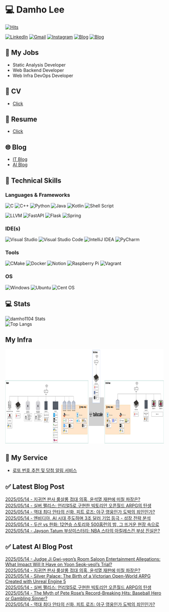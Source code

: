 
# 💻 Damho Lee

[![Hits](https://hits.seeyoufarm.com/api/count/incr/badge.svg?url=https%3A%2F%2Fgithub.com%2Fdamho1104&count_bg=%233D9CC8&title_bg=%23555555&icon=&icon_color=%23E7E7E7&title=hits&edge_flat=false)](https://hits.seeyoufarm.com)  

[![LinkedIn](https://img.shields.io/badge/Linkedin-%230077B5.svg?style=flat&logo=linkedin&logoColor=white)](https://www.linkedin.com/in/damho1104/)
[![Gmail](https://img.shields.io/badge/Gmail-D14836?style=flat&logo=gmail&logoColor=white)](mailto:damho1104@gmail.com)
[![Instagram](https://img.shields.io/badge/Instargram-%23E4405F.svg?style=flat&logo=Instagram&logoColor=white)](https://www.instagram.com/damho1104/)
[![Blog](https://img.shields.io/badge/Blog-%23000000.svg?style=flat&logo=Tistory&logoColor=white)](https://dmomo.co.kr/)
[![Blog](https://img.shields.io/badge/Blog-%23000000.svg?style=flat&logo=WordPress&logoColor=white)](https://blog.ai.dmomo.co.kr/)

## 📃 My Jobs
- Static Analysis Developer
- Web Backend Developer
- Web Infra DevOps Developer

## 📰 CV
- [Click](https://resume.dmomo.net/damho.lee/resume)  

## 📘 Resume
- [Click](https://damho1104.notion.site/8af3191b9815406d95708d9a0cea5a9e)  

## 🌐 Blog
- [IT Blog](https://dmomo.co.kr/)
- [AI Blog](https://blog.ai.dmomo.co.kr/)

## 💪 Technical Skills
### Languages & Frameworks
![C](https://img.shields.io/badge/c-%2300599C.svg?style=flat&logo=c&logoColor=white)
![C++](https://img.shields.io/badge/c++-%2300599C.svg?style=flat&logo=c%2B%2B&logoColor=white)
![Python](https://img.shields.io/badge/Python-3776AB.svg?&style=flat&logo=Python&logoColor=white)
![Java](https://img.shields.io/badge/java-%23ED8B00.svg?style=flat&logo=openjdk&logoColor=white)
![Kotlin](https://img.shields.io/badge/Kotlin-%237F52FF.svg?style=flat&logo=Kotlin&logoColor=white)
![Shell Script](https://img.shields.io/badge/Shell_script-%23121011.svg?style=flat&logo=gnu-bash&logoColor=white)  
  
![LLVM](https://img.shields.io/badge/LLVM/Clang-000B1D.svg?&style=flat&logo=LLVM&logoColor=white)
![FastAPI](https://img.shields.io/badge/FastAPI-005571?style=flat&logo=fastapi)
![Flask](https://img.shields.io/badge/Flask-%23000.svg?style=flat&logo=flask&logoColor=white)
![Spring](https://img.shields.io/badge/Springboot-%236DB33F.svg?style=flat&logo=spring&logoColor=white)
  
  
### IDE(s)
![Visual Studio](https://img.shields.io/badge/Visual%20Studio-5C2D91.svg?style=flat&logo=visual-studio&logoColor=white) 
![Visual Studio Code](https://img.shields.io/badge/Visual%20Studio%20Code-0078d7.svg?style=flat&logo=visual-studio-code&logoColor=white)
![IntelliJ IDEA](https://img.shields.io/badge/IntelliJIDEA-000000.svg?style=flat&logo=intellij-idea&logoColor=white) 
![PyCharm](https://img.shields.io/badge/PyCharm-143?style=flat&logo=pycharm&logoColor=black&color=black&labelColor=green) 


### Tools
![CMake](https://img.shields.io/badge/CMake-%23008FBA.svg?style=flat&logo=cmake&logoColor=white)
![Docker](https://img.shields.io/badge/docker-%230db7ed.svg?style=flat&logo=docker&logoColor=white)
![Notion](https://img.shields.io/badge/Notion-%23000000.svg?style=flat&logo=notion&logoColor=white)
![Raspberry Pi](https://img.shields.io/badge/-RaspberryPi-C51A4A?style=flat&logo=Raspberry-Pi)
![Vagrant](https://img.shields.io/badge/Vagrant-%231563FF.svg?style=flat&logo=vagrant&logoColor=white)


### OS
![Windows](https://img.shields.io/badge/Windows-0078D6?style=flat&logo=windows&logoColor=white)
![Ubuntu](https://img.shields.io/badge/Ubuntu-E95420?style=flat&logo=ubuntu&logoColor=white)
![Cent OS](https://img.shields.io/badge/Cent%20OS-002260?style=flat&logo=centos&logoColor=F0F0F0)


## :computer: Stats
![damho1104 Stats](https://github-readme-stats.vercel.app/api?username=damho1104&hide=issues&show_icons=true&theme=dark)  
![Top Langs](https://github-readme-stats.vercel.app/api/top-langs/?username=damho1104&layout=compact&theme=dark)


## My Infra
<div align="center">
    <p>
    <img src="imgs/infra.png" alt="infra" style="width: 1200px; height: 300px;">
    </p>
</div>


## 📣 My Service
- [로또 번호 추천 및 당첨 알림 서비스](https://lotto.dmomo.co.kr/)  


## ✅ Latest Blog Post

[2025/05/14 - 지귀연 판사 룸살롱 접대 의혹, 윤석열 재판에 미칠 파장은?](http://dmomo.co.kr/419) <br/>
[2025/05/14 - 실버 팰리스: 언리얼5로 구현한 빅토리안 오픈월드 ARPG의 탄생](http://dmomo.co.kr/418) <br/>
[2025/05/14 - 역대 최다 안타의 신화, 피트 로즈: 야구 영웅인가 도박의 죄인인가?](http://dmomo.co.kr/417) <br/>
[2025/05/14 - 엔비디아, AI 시대 주도하며 3조 달러 기업 등극 - 성장 전략 분석](http://dmomo.co.kr/416) <br/>
[2025/05/14 - 두산 vs 한화: 12연승 스토리와 500홈런의 밤, 그 뜨거운 현장 속으로](http://dmomo.co.kr/415) <br/>
[2025/05/14 - Jayson Tatum 부상미스터리: NBA 스타의 아킬레스건 부상 진실은?](http://dmomo.co.kr/414) <br/>

## ✅ Latest AI Blog Post
[2025/05/14 - Judge Ji Gwi-yeon’s Room Saloon Entertainment Allegations: What Impact Will It Have on Yoon Seok-yeol’s Trial?](https://blog.ai.dmomo.co.kr/trend/2250) <br/>
[2025/05/14 - 지귀연 판사 룸살롱 접대 의혹, 윤석열 재판에 미칠 파장은?](https://blog.ai.dmomo.co.kr/trend/2248) <br/>
[2025/05/14 - Silver Palace: The Birth of a Victorian Open-World ARPG Created with Unreal Engine 5](https://blog.ai.dmomo.co.kr/trend/2245) <br/>
[2025/05/14 - 실버 팰리스: 언리얼5로 구현한 빅토리안 오픈월드 ARPG의 탄생](https://blog.ai.dmomo.co.kr/trend/2243) <br/>
[2025/05/14 - The Myth of Pete Rose’s Record-Breaking Hits: Baseball Hero or Gambling Sinner?](https://blog.ai.dmomo.co.kr/trend/2241) <br/>
[2025/05/14 - 역대 최다 안타의 신화, 피트 로즈: 야구 영웅인가 도박의 죄인인가?](https://blog.ai.dmomo.co.kr/trend/2239) <br/>
